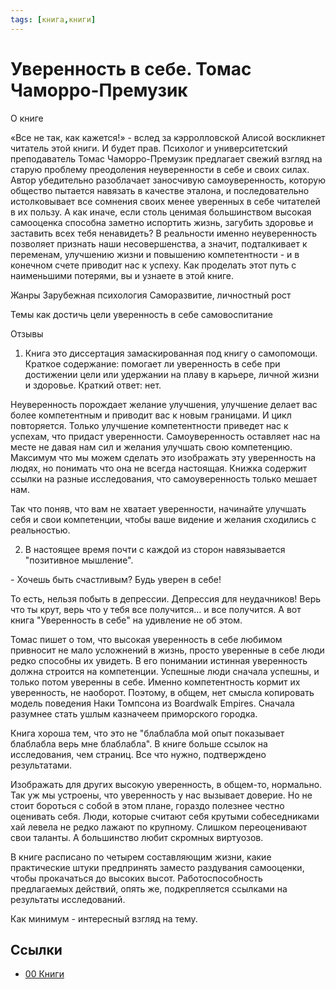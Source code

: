 ```yaml
---
tags: [книга,книги]
---
```

# Уверенность в себе. Томас Чаморро-Премузик

О книге

«Все не так, как кажется!» - вслед за кэрролловской Алисой воскликнет читатель этой книги. И будет прав. Психолог и университетский преподаватель Томас Чаморро-Премузик предлагает свежий взгляд на старую проблему преодоления неуверенности в себе и своих силах. Автор убедительно разоблачает заносчивую самоуверенность, которую общество пытается навязать в качестве эталона, и последовательно истолковывает все сомнения своих менее уверенных в себе читателей в их пользу. А как иначе, если столь ценимая большинством высокая самооценка способна заметно испортить жизнь, загубить здоровье и заставить всех тебя ненавидеть? В реальности именно неуверенность позволяет признать наши несовершенства, а значит, подталкивает к переменам, улучшению жизни и повышению компетентности - и в конечном счете приводит нас к успеху. Как проделать этот путь с наименьшими потерями, вы и узнаете в этой книге.

Жанры
Зарубежная психология Саморазвитие, личностный рост

Темы
как достичь цели уверенность в себе самовоспитание

Отзывы

1. Книга это диссертация замаскированная под книгу о самопомощи. Краткое содержание: помогает ли уверенность в себе при достижении цели или удержании на плаву в карьере, личной жизни и здоровье. Краткий ответ: нет.

Неуверенность порождает желание улучшения, улучшение делает вас более компетентным и приводит вас к новым границами. И цикл повторяется. Только улучшение компетентности приведет нас к успехам, что придаст уверенности. Самоуверенность оставляет нас на месте не давая нам сил и желания улучшать свою компетенцию. Максимум что мы можем сделать это изображать эту уверенность на людях, но понимать что она не всегда настоящая. Книжка содержит ссылки на разные исследования, что самоуверенность только мешает нам.

Так что поняв, что вам не хватает уверенности, начинайте улучшать себя и свои компетенции, чтобы ваше видение и желания сходились с реальностью.

2. В настоящее время почти с каждой из сторон навязывается "позитивное мышление".

\- Хочешь быть счастливым? Будь уверен в себе!

То есть, нельзя побыть в депрессии. Депрессия для неудачников! Верь что ты крут, верь что у тебя все получится… и все получится. А вот книга "Уверенность в себе" на удивление не об этом.

Томас пишет о том, что высокая уверенность в себе любимом привносит не мало усложнений в жизнь, просто уверенные в себе люди редко способны их увидеть. В его понимании истинная уверенность должна строится на компетенции. Успешные люди сначала успешны, и только потом уверенны в себе. Именно компетентность кормит их уверенность, не наоборот. Поэтому, в общем, нет смысла копировать модель поведения Наки Томпсона из Boardwalk Empires. Сначала разумнее стать ушлым казначеем приморского городка.

Книга хороша тем, что это не "блаблабла мой опыт показывает блаблабла верь мне блаблабла". В книге больше ссылок на исследования, чем страниц. Все что нужно, подтверждено результатами.

Изображать для других высокую уверенность, в общем-то, нормально. Так уж мы устроены, что уверенность у нас вызывает доверие. Но не стоит бороться с собой в этом плане, гораздо полезнее честно оценивать себя. Люди, которые считают себя крутыми собеседниками хай левела не редко лажают по крупному. Слишком переоценивают свои таланты. А большинство любит скромных виртуозов.

В книге расписано по четырем составляющим жизни, какие практические штуки предпринять заместо раздувания самооценки, чтобы прокачаться до высоких высот. Работоспособность предлагаемых действий, опять же, подкрепляется ссылками на результаты исследований.

Как минимум - интересный взгляд на тему.

## Ссылки

- [00 Книги](00%20%D0%9A%D0%BD%D0%B8%D0%B3%D0%B8.md)
